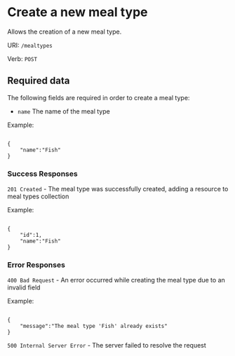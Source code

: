 # Create a new meal type

Allows the creation of a new meal type.

URI: `/mealtypes`

Verb: `POST`

## Required data

The following fields are required in order to create a meal type:

- `name` The name of the meal type

Example:

```

{
    "name":"Fish"
}

```

### Success Responses

`201 Created` - The meal type was successfully created, adding a resource to meal types collection

Example:

```

{
    "id":1,
    "name":"Fish"
}

```

### Error Responses

`400 Bad Request` - An error occurred while creating the meal type due to an invalid field

Example:

```

{
    "message":"The meal type 'Fish' already exists"
}

```

`500 Internal Server Error` - The server failed to resolve the request